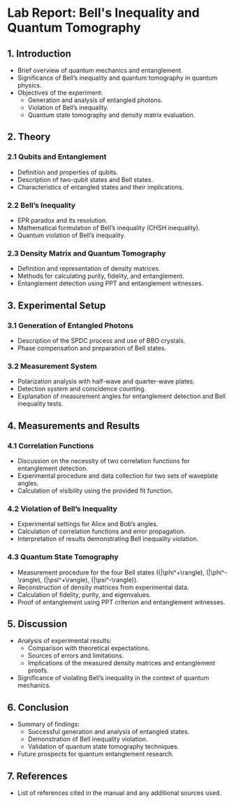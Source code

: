 # Lab Report: Bell's Inequality and Quantum Tomography

## 1. Introduction
- Brief overview of quantum mechanics and entanglement.
- Significance of Bell’s inequality and quantum tomography in quantum physics.
- Objectives of the experiment:
  - Generation and analysis of entangled photons.
  - Violation of Bell’s inequality.
  - Quantum state tomography and density matrix evaluation.

## 2. Theory
### 2.1 Qubits and Entanglement
- Definition and properties of qubits.
- Description of two-qubit states and Bell states.
- Characteristics of entangled states and their implications.

### 2.2 Bell’s Inequality
- EPR paradox and its resolution.
- Mathematical formulation of Bell’s inequality (CHSH inequality).
- Quantum violation of Bell’s inequality.

### 2.3 Density Matrix and Quantum Tomography
- Definition and representation of density matrices.
- Methods for calculating purity, fidelity, and entanglement.
- Entanglement detection using PPT and entanglement witnesses.

## 3. Experimental Setup
### 3.1 Generation of Entangled Photons
- Description of the SPDC process and use of BBO crystals.
- Phase compensation and preparation of Bell states.

### 3.2 Measurement System
- Polarization analysis with half-wave and quarter-wave plates.
- Detection system and coincidence counting.
- Explanation of measurement angles for entanglement detection and Bell inequality tests.

## 4. Measurements and Results
### 4.1 Correlation Functions
- Discussion on the necessity of two correlation functions for entanglement detection.
- Experimental procedure and data collection for two sets of waveplate angles.
- Calculation of visibility using the provided fit function.

### 4.2 Violation of Bell’s Inequality
- Experimental settings for Alice and Bob’s angles.
- Calculation of correlation functions and error propagation.
- Interpretation of results demonstrating Bell inequality violation.

### 4.3 Quantum State Tomography
- Measurement procedure for the four Bell states (\(|\phi^+\rangle\), \(|\phi^-\rangle\), \(|\psi^+\rangle\), \(|\psi^-\rangle\)).
- Reconstruction of density matrices from experimental data.
- Calculation of fidelity, purity, and eigenvalues.
- Proof of entanglement using PPT criterion and entanglement witnesses.

## 5. Discussion
- Analysis of experimental results:
  - Comparison with theoretical expectations.
  - Sources of errors and limitations.
  - Implications of the measured density matrices and entanglement proofs.
- Significance of violating Bell’s inequality in the context of quantum mechanics.

## 6. Conclusion
- Summary of findings:
  - Successful generation and analysis of entangled states.
  - Demonstration of Bell inequality violation.
  - Validation of quantum state tomography techniques.
- Future prospects for quantum entanglement research.

## 7. References
- List of references cited in the manual and any additional sources used.
